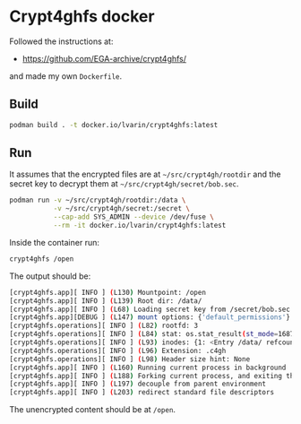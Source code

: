 # Crypt4ghfs docker

Followed the instructions at:

* <https://github.com/EGA-archive/crypt4ghfs/>

and made my own `Dockerfile`.

## Build

```sh
podman build . -t docker.io/lvarin/crypt4ghfs:latest
```

## Run

It assumes that the encrypted files are at `~/src/crypt4gh/rootdir` and the secret key to decrypt them at `~/src/crypt4gh/secret/bob.sec`.

```sh
podman run -v ~/src/crypt4gh/rootdir:/data \
           -v ~/src/crypt4gh/secret:/secret \
           --cap-add SYS_ADMIN --device /dev/fuse \
           --rm -it docker.io/lvarin/crypt4ghfs:latest
```

Inside the container run:

```sh
crypt4ghfs /open
```

The output should be:

```sh
[crypt4ghfs.app][ INFO ] (L130) Mountpoint: /open
[crypt4ghfs.app][ INFO ] (L139) Root dir: /data/
[crypt4ghfs.app][ INFO ] (L68) Loading secret key from /secret/bob.sec
[crypt4ghfs.app][DEBUG ] (L147) mount options: {'default_permissions'}
[crypt4ghfs.operations][ INFO ] (L82) rootfd: 3
[crypt4ghfs.operations][ INFO ] (L84) stat: os.stat_result(st_mode=16877, st_ino=11965813, st_dev=64513, st_nlink=2, st_uid=0, st_gid=0, st_size=4096, st_atime=1722318531, st_mtime=1721994573, st_ctime=1721994573)
[crypt4ghfs.operations][ INFO ] (L93) inodes: {1: <Entry /data/ refcount=2 fd=4 ino=1>}
[crypt4ghfs.operations][ INFO ] (L96) Extension: .c4gh
[crypt4ghfs.operations][ INFO ] (L98) Header size hint: None
[crypt4ghfs.app][ INFO ] (L160) Running current process in background
[crypt4ghfs.app][ INFO ] (L188) Forking current process, and exiting the parent
[crypt4ghfs.app][ INFO ] (L197) decouple from parent environment
[crypt4ghfs.app][ INFO ] (L203) redirect standard file descriptors
```

The unencrypted content should be at `/open`.
